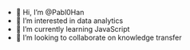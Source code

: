 - 👋 Hi, I’m @Pabl0Han
- 👀 I’m interested in data analytics
- 🌱 I’m currently learning JavaScript
- 💞️ I’m looking to collaborate on knowledge transfer

<!---
Pabl0Han/Pabl0Han is a ✨ special ✨ repository because its `README.md` (this file) appears on your GitHub profile.
You can click the Preview link to take a look at your changes.
--->
